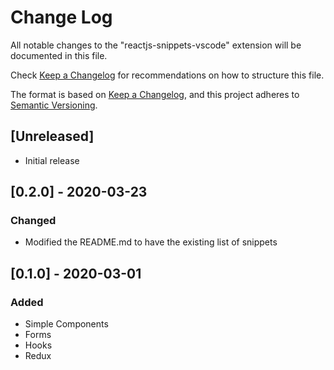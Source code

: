 # Change Log

All notable changes to the "reactjs-snippets-vscode" extension will be documented in this file.

Check [Keep a Changelog](http://keepachangelog.com/) for recommendations on how to structure this file.

The format is based on [Keep a Changelog](https://keepachangelog.com/en/1.0.0/),
and this project adheres to [Semantic Versioning](https://semver.org/spec/v2.0.0.html).

## [Unreleased]

- Initial release

## [0.2.0] - 2020-03-23
### Changed
- Modified the README.md to have the existing list of snippets

## [0.1.0] - 2020-03-01
### Added

- Simple Components
- Forms
- Hooks
- Redux
